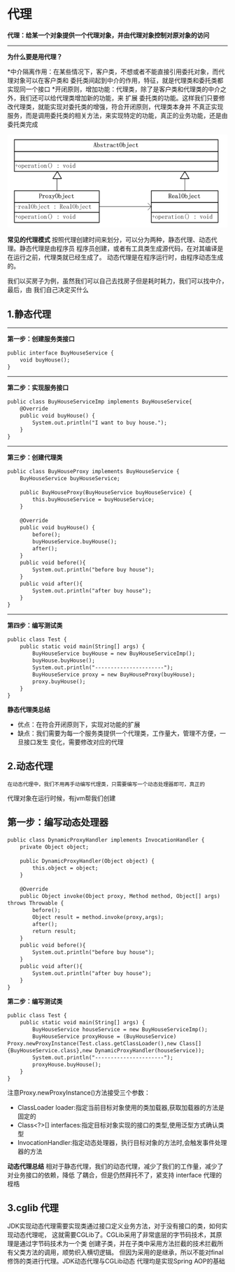 # 代理
**代理：给某一个对象提供一个代理对象，并由代理对象控制对原对象的访问**

***
**为什么要是用代理？**

*中介隔离作用：在某些情况下，客户类，不想或者不能直接引用委托对象，而代理对象可以在客户类和
委托类间起到中介的作用，特征，就是代理类和委托类都实现同一个接口
*开闭原则，增加功能：代理类，除了是客户类和代理类的中介之外，我们还可以给代理类增加新的功能，来
扩展 委托类的功能。这样我们只要修改代理类，就能实现对委托类的增强，符合开闭原则，代理类本身并
不真正实现服务，而是调用委托类的相关方法，来实现特定的功能，真正的业务功能，还是由委托类完成


![Image text](https://github.com/wuss12/designPattern/blob/master/java/proxyPattern/img/%E4%B8%8B%E8%BD%BD.png)

**常见的代理模式**
    按照代理创建时间来划分，可以分为两种，静态代理、动态代理。静态代理是由程序员
程序员创建，或者有工具类生成源代码，在对其编译是在运行之前，代理类就已经生成了。
动态代理是在程序运行时，由程序动态生成的。

我们以买房子为例，虽然我们可以自己去找房子但是耗时耗力，我们可以找中介，最后，由
我们自己决定买什么    

## 1.静态代理
***
**第一步：创建服务类接口**
```
public interface BuyHouseService {
    void buyHouse();
}
```
***
**第二步：实现服务接口**
```
public class BuyHouseServiceImp implements BuyHouseService{
    @Override
    public void buyHouse() {
        System.out.println("I want to buy house.");
    }
}
```
***
**第三步：创建代理类**
```
public class BuyHouseProxy implements BuyHouseService {
    BuyHouseService buyHouseService;

    public BuyHouseProxy(BuyHouseService buyHouseService) {
        this.buyHouseService = buyHouseService;
    }

    @Override
    public void buyHouse() {
        before();
        buyHouseService.buyHouse();
        after();
    }
    public void before(){
        System.out.println("before buy house");
    }
    public void after(){
        System.out.println("after buy house");
    }
}

```
***
**第四步：编写测试类**
```
public class Test {
    public static void main(String[] args) {
        BuyHouseService buyHouse = new BuyHouseServiceImp();
        buyHouse.buyHouse();
        System.out.println("----------------------");
        BuyHouseService proxy = new BuyHouseProxy(buyHouse);
        proxy.buyHouse();
    }
}
```

**静态代理类总结**
- 优点：在符合开闭原则下，实现对功能的扩展
- 缺点：我们需要为每一个服务类提供一个代理类，工作量大，管理不方便，一旦接口发生
变化，需要修改对应的代理

## 2.动态代理

    在动态代理中，我们不用再手动编写代理类，只需要编写一个动态处理器即可，真正的
代理对象在运行时候，有jvm帮我们创建

**第一步：编写动态处理器**
---
```
public class DynamicProxyHandler implements InvocationHandler {
    private Object object;

    public DynamicProxyHandler(Object object) {
        this.object = object;
    }

    @Override
    public Object invoke(Object proxy, Method method, Object[] args) throws Throwable {
        before();
        Object result = method.invoke(proxy,args);
        after();
        return result;
    }
    public void before(){
        System.out.println("before buy house");
    }
    public void after(){
        System.out.println("after buy house");
    }
}
```

**第二步：编写测试类**
```
public class Test {
    public static void main(String[] args) {
        BuyHouseService houseService = new BuyHouseServiceImp();
        BuyHouseService proxyHouse = (BuyHouseService) Proxy.newProxyInstance(Test.class.getClassLoader(),new Class[]{BuyHouseService.class},new DynamicProxyHandler(houseService));
        System.out.println("----------------------");
        proxyHouse.buyHouse();
    }
}

```
注意Proxy.newProxyInstance()方法接受三个参数：

- ClassLoader loader:指定当前目标对象使用的类加载器,获取加载器的方法是固定的
- Class<?>[] interfaces:指定目标对象实现的接口的类型,使用泛型方式确认类型
- InvocationHandler:指定动态处理器，执行目标对象的方法时,会触发事件处理器的方法

**动态代理总结**
  相对于静态代理，我们的动态代理，减少了我们的工作量，减少了对业务接口的依赖，降低
了耦合，但是仍然拜托不了，紧支持 interface 代理的桎梏

## 3.cglib 代理
 JDK实现动态代理需要实现类通过接口定义业务方法，对于没有接口的类，如何实现动态代理呢，
 这就需要CGLib了。CGLib采用了非常底层的字节码技术，其原理是通过字节码技术为一个类
 创建子类，并在子类中采用方法拦截的技术拦截所有父类方法的调用，顺势织入横切逻辑。
 但因为采用的是继承，所以不能对final修饰的类进行代理。JDK动态代理与CGLib动态
 代理均是实现Spring AOP的基础
 
 